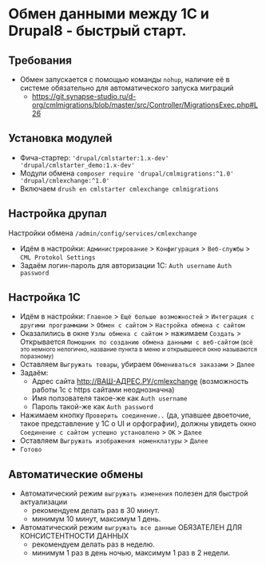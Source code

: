 # Обмен данными между 1С и Drupal8 - быстрый старт.

## Требования

* Обмен запускается с помощью команды `nohup`, наличие её в системе обязательно для автоматического запуска миграций 
  - https://git.synapse-studio.ru/d-org/cmlmigrations/blob/master/src/Controller/MigrationsExec.php#L26

## Установка модулей
* Фича-стартер: `'drupal/cmlstarter:1.x-dev' 'drupal/cmlstarter_demo:1.x-dev'`
* Модули обмена `composer require 'drupal/cmlmigrations:^1.0' 'drupal/cmlexchange:^1.0'`
* Включаем `drush en cmlstarter cmlexchange cmlmigrations`

## Настройка друпал
Настройки обмена `/admin/config/services/cmlexchange`
* Идём в настройки: `Администрирование` > `Конфигурация` > `Веб-службы` > `CML Protokol Settings`
* Задаём логин-пароль для авторизации 1С: `Auth username` `Auth password`

## Настройка 1С
* Идём в настройки: `Главное` > `Ещё больше возможностей` > `Интеграция с другими программами` > `Обмен с сайтом` > `Настройка обмена с сайтом`
* Оказалились в окне `Узлы обмена с сайтом` > нажимаем `Создать` > Открывается `Помощник по созданию обмена данными с веб-сайтом` <small>(всё это немного нелогично, название пункта в меню и открывшееся окно называются поразному) </small>
* Оставляем `Выгружать товары`, убираем `Обмениваться заказами` > `Далее`
* Задаём:
  - Адрес сайта http://ВАШ-АДРЕС.РУ/cmlexchange (возможность работы 1с с https сайтами неоднозначна) 
  - Имя ползователя такое-же как `Auth username`
  - Пароль такой-же как `Auth password`
* Нажимаем кнопку `Проверить соединение..` (да, упавшее двоеточие, такое представление у 1С о UI и орфографии), должны увидеть окно `Соединение с сайтом успешно установлено` > `ОК` > `Далее`
* Оставляем `Выгружать изображения номенклатуры` > `Далее`
* `Готово`

## Автоматические обмены

* Автоматический режим `выгружать изменения` полезен для быстрой актуализации
  - рекомендуем делать раз в 30 минут.
  - минимум 10 минут, максимум 1 день.
* Автоматический режим `выгружать все данные` ОБЯЗАТЕЛЕН ДЛЯ КОНСИСТЕНТНОСТИ ДАННЫХ
  - рекомендуем делать раз в неделю.
  - минимум 1 раз в день ночью, максимум 1 раз в 2 недели.
